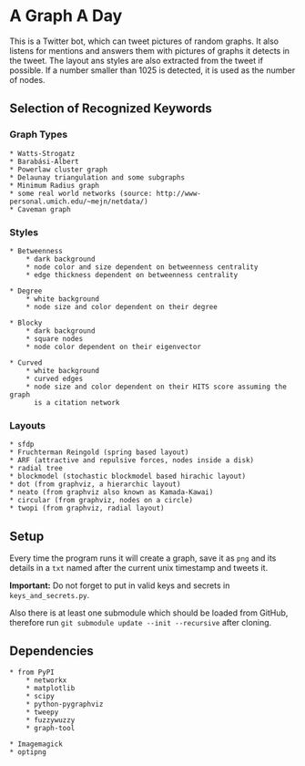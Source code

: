 # A Graph A Day

This is a Twitter bot, which can tweet pictures of random graphs.
It also listens for mentions and answers them with pictures of graphs
it detects in the tweet. The layout ans styles are also extracted from the
tweet if possible. If a number smaller than 1025 is detected, it is used as
the number of nodes.

## Selection of Recognized Keywords

### Graph Types

    * Watts-Strogatz
    * Barabási-Albert
    * Powerlaw cluster graph
    * Delaunay triangulation and some subgraphs
    * Minimum Radius graph
    * some real world networks (source: http://www-personal.umich.edu/~mejn/netdata/)
    * Caveman graph

### Styles

    * Betweenness
        * dark background
        * node color and size dependent on betweenness centrality
        * edge thickness dependent on betweenness centrality

    * Degree
        * white background
        * node size and color dependent on their degree

    * Blocky
        * dark background
        * square nodes
        * node color dependent on their eigenvector

    * Curved
        * white background
        * curved edges
        * node size and color dependent on their HITS score assuming the graph
          is a citation network

### Layouts

    * sfdp
    * Fruchterman Reingold (spring based layout)
    * ARF (attractive and repulsive forces, nodes inside a disk)
    * radial tree
    * blockmodel (stochastic blockmodel based hirachic layout)
    * dot (from graphviz, a hierarchic layout)
    * neato (from graphviz also known as Kamada-Kawai)
    * circular (from graphviz, nodes on a circle)
    * twopi (from graphviz, radial layout)

## Setup

Every time the program runs it will create a graph, save it as `png`
and its details in a `txt` named after the current unix timestamp and tweets
it.

**Important:** Do not forget to put in valid keys and secrets in `keys_and_secrets.py`.

Also there is at least one submodule which should be loaded from GitHub,
therefore run `git submodule update --init --recursive` after cloning.

## Dependencies

    * from PyPI
        * networkx
        * matplotlib
        * scipy
        * python-pygraphviz
        * tweepy
        * fuzzywuzzy
        * graph-tool

    * Imagemagick
    * optipng
